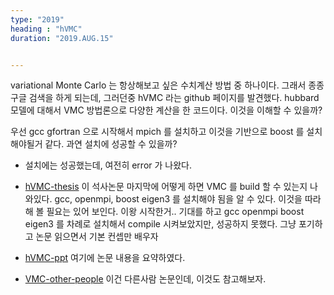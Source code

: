 ```yaml
---
type: "2019"
heading : "hVMC"
duration: "2019.AUG.15"


---
```

 
 variational Monte Carlo 는 항상해보고 싶은 수치계산 방법 중 하나이다. 그래서 종종 구글 검색을 하게 되는데, 그러던중 hVMC 라는 github 페이지를 발견했다. hubbard 모델에 대해서 VMC 방법론으로 다양한 계산을 한 코드이다. 이것을 이해할 수 있을까?
 
 우선 gcc gfortran 으로 시작해서 mpich 를 설치하고 이것을 기반으로 boost 를 설치해야될거 같다. 과연 설치에 성공할 수 있을까?
 - 설치에는 성공했는데, 여전히 error 가 나왔다. 
 
- [hVMC-thesis](/todo/images/hVMC-thesis.pdf) 이 석사논문 마지막에 어떻게 하면 VMC 를 build 할 수 있는지 나와있다. gcc, openmpi, boost eigen3 를 설치해야 됨을 알 수 있다.  이것을 따라해 볼 필요는 있어 보인다. 이왕 시작한거..  기대를 하고 gcc openmpi boost eigen3 를 차례로 설치해서 compile 시켜보았지만, 성공하지 못했다. 그냥 포기하고 논문 읽으면서 기본 컨셉만 배우자

- [hVMC-ppt](/todo/images/hVMC-PPT.pdf) 여기에 논문 내용을 요약하였다.  

- [VMC-other-people](/todo/images/VMC-other-people.pdf) 이건 다른사람 논문인데, 이것도 참고해보자. 


